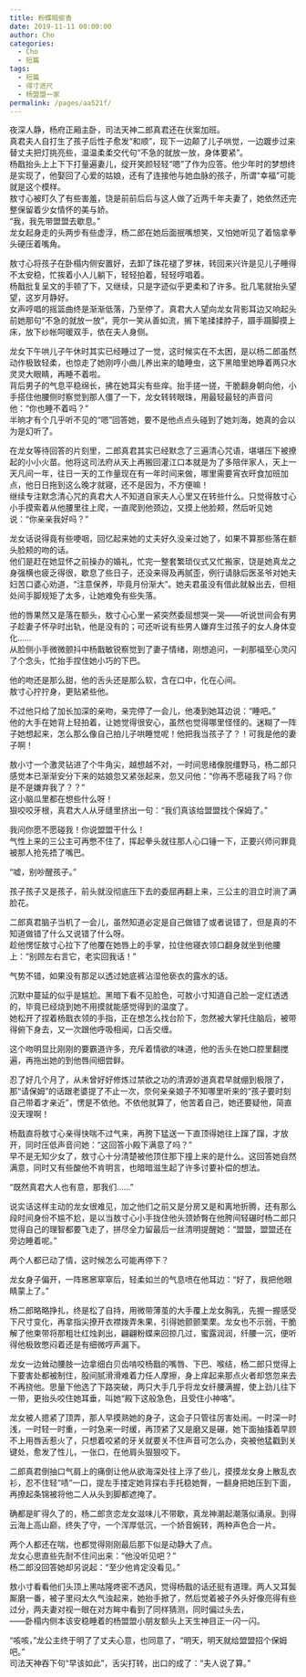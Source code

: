 ```yaml
---
title: 粉蝶暗偷香
date: 2019-11-11 00:00:00
author: Cho
categories: 
  - Cho
  - 短篇
tags: 
  - 短篇
  - 得寸进尺
  - 杨盟盟一家
permalink: /pages/aa521f/
---
```


夜深人静，杨府正厢主卧，司法天神二郎真君还在伏案加班。<!-- more -->  
真君夫人自打生了孩子后性子愈发“和顺”，现下一边颠了儿子哄觉，一边踱步过来替丈夫把灯挑亮些，温温柔柔交代句“不急的就放一放，身体要紧”。  
杨戬抬头上上下下打量遍妻儿，绽开笑颜轻轻“嗯”了作为应答。他少年时的梦想终是实现了，他娶回了心爱的姑娘，还有了连接他与她血脉的孩子，所谓“幸福”可能就是这个模样。  
敖寸心被盯久了有些害羞，饶是前前后后与这人做了近两千年夫妻了，她依然还完整保留着少女情怀的美与娇。  
“我，我先带盟盟去歇息。”  
龙女起身走的头两步有些虚浮，杨二郎在她后面抿嘴想笑，又怕她听见了着恼拿拳头硬压着嘴角。  
  
敖寸心将孩子在卧榻内侧安置好，去卸了珠花褪了罗袜，转回来兴许是见儿子睡得不太安稳，忙挨着小人儿躺下，轻轻拍着，轻轻哼唱着。  
杨戬批复呈文的手顿了下，又继续，只是字迹似乎更柔和了许多。批几笔就抬头望望，这岁月静好。  
女声哼唱的摇篮曲终是渐渐低落，乃至停了。真君大人望向龙女背影耳边又响起头前她那句“不急的就放一放”，莞尔一笑从善如流，搁下笔揉揉脖子，蹑手蹑脚摸上床，放下纱帐呵暖双手，依在夫人身侧。  
  
龙女下午哄儿子午休时其实已经睡过了一觉，这时候实在不太困，是以杨二郎虽然动作极致轻柔，也惊走了她刚哼小曲儿养出来的瞌睡虫，这下黑暗里她睁着两只水灵灵大眼睛，再睡不着啦。  
背后男子的气息平稳绵长，拂在她耳尖有些痒。抬手搓一搓，干脆翻身朝向他，小手搭住他腰侧时察觉到那人僵了一下，龙女转转眼珠，用最轻最轻的声音问他：“你也睡不着吗？”  
半晌才有个几乎听不见的“嗯”回答她，要不是他点点头碰到了她刘海，她真的会以为是幻听了。  
  
在龙女等待回答的片刻里，二郎真君其实已经默念了三遍清心咒语，堪堪压下被撩起的小小火苗。他将这司法府从天上再搬回灌江口本就是为了多陪伴家人，天上一天凡间一年，往日一天的工作量现在有一年时间来做，哪里需要宵衣旰食加班加点，他日日拖到这么晚才就寝，还不是因为，不方便嘛！  
继续专注默念清心咒的真君大人不知道自家夫人心里又在转些什么。只觉得敖寸心小手摸索着从他腰里往上爬，一直爬到他颈边，又摸上他脸颊，然后听见她说：“你亲亲我好吗？”  
  
龙女话说得竟有些哽咽，回忆起来她的丈夫好久没亲过她了，如果不算那些落在额头脸颊的吻的话。  
他们是赶在她显怀之前操办的婚礼，忙完一整套繁琐仪式又忙搬家，饶是她真龙之身强横也疲乏得很，歇息了些日子，还没来得及再腻歪，例行请脉后医圣爷对她夫妇苦口婆心劝道，“注意保养，毕竟月份渐大”。她夫君虽没有借此就躲出去，但相处间手脚规矩了太多，让她难免有些失落。  
  
他的唇果然又是落在额头，敖寸心心里一紧突然委屈想哭一哭——听说世间会有男子趁妻子怀孕时出轨，他是没有的；可还听说有些男人嫌弃生过孩子的女人身体变化……  
从脸侧小手微微颤抖中杨戬敏锐察觉到了妻子情绪，刚想追问，一刹那福至心灵闪了个念头，忙抬手捏住她小巧的下巴。  
  
他的吻还是那么甜，他的舌头还是那么软，含在口中，化在心间。  
敖寸心拧拧身，更贴紧些他。  
  
不过他只给了加长加深的亲吻，亲完停了一会儿，他凑到她耳边说：“睡吧。”  
他的大手在她背上轻拍着，让她觉得很安心，虽然也觉得哪里怪怪的。迷糊了一阵子她想起来，怎么那么像自己拍儿子哄睡觉呢！他把我当孩子了？！可我是他的妻子啊！  
  
敖小寸一个激灵钻进了个牛角尖，越想越不对，一时间思绪像脱缰野马，杨二郎只感觉本已渐渐安分下来的姑娘忽又紧张起来，忽又问他：“你再不愿碰我了吗？你是不是嫌弃我了？？”  
这小脑瓜里都在想些什么呀！  
狠咬咬牙根，真君大人从牙缝里挤出一句：“我们真该给盟盟找个保姆了。”  
  
我问你愿不愿碰我！你说盟盟干什么！  
气性上来的三公主可再憋不住了，挥起拳头就往那人心口锤一下，正要兴师问罪竟被那人抢先捂了嘴巴。  
  
“嘘，别吵醒孩子。”  
  
孩子孩子又是孩子，前头就没彻底压下去的委屈再翻上来，三公主的泪立时淌了满脸花。  
  
二郎真君脑子当机了一会儿，虽然知道必定是自己做错了或者说错了，但是真的不知道做错了什么又说错了什么呀。  
趁他愣怔敖寸心拉下了他覆在她唇上的手掌，拉住他寝衣领口翻身就坐到他腰上：“别顾左右言它，老实回我话！”  
  
气势不错，如果没有那足以透过她底裤沾湿他亵衣的露水的话。  
  
沉默中蔓延的似乎是尴尬。黑暗下看不见脸色，可敖小寸知道自己脸一定红透透的，毕竟已经烧到她不用摸就能感觉得到的温度了。  
她松开了捏着杨戬衣领的手指，正在想怎么找台阶下，忽然被大掌托住脑后，被带得俯下身去，又一次跟他呼吸相闻，口舌交缠。  
  
这个吻明显比刚刚的要霸道许多，充斥着情欲的味道，他的舌头在她口腔里翻搅遍，再拖出她的到他唇间细尝鲜。  
  
忍了好几个月了，从未曾好好修炼过禁欲之功的清源妙道真君早就绷到极限了，那“请保姆”的话跟老婆提了不止一次，奈何亲亲娘子不知哪里听来的“孩子要时刻自己带着才亲近”，愣是不依他。不依他就算了，他苦着自己，她还要疑他，简直没天理啊！  
  
杨戬直将敖寸心亲得快喘不过气来，再胯下猛送一下直顶得她往上蹿了蹿，才放开，同时压低声音问她：“这回答小殿下满意了吗？”  
早不是无知少女了，敖寸心十分清楚被他顶住那下撞上来的是什么。这回答她自然满意，同时又有些酸他不肯明言，也暗暗滋生起了许多讨要补偿的想法。  
  
“既然真君大人也有意，那我们……”  
  
说实话这样主动的龙女很难见，加之他们之前又是分房又是和离地折腾，还有那么段时间身份不尴不尬，是以当敖寸心小手拢住他头颈娇臀在他胯间轻碾时杨二郎只觉得自己的理智都要飞走了，拼尽全力留最后一丝清明提醒她：“盟盟，盟盟还在旁边睡着呢。”  
  
两个人都已动了情，这时候怎么可能再停下？  
  
龙女身子偏开，一阵窸窸窣窣后，轻柔如兰的气息喷在他耳边：“好了，我把他眼睛蒙上了。”  
  
杨二郎略略挣扎，终是松了自持，用微带薄茧的大手覆上龙女胸乳，先握一握感受下尺寸变化，再拿指尖撩开衣襟拨弄朱果，引得她颤颤栗栗。龙女也不示弱，干脆解了他束带将那粗壮红烛剥出，翩翩粉蝶来回掠几过，蜜露润润，纤腰一沉，便听得他极致憋闷着还是有细微哼声漏下。  
  
龙女一边耸动腰肢一边拿细白贝齿啃咬杨戬的嘴唇、下巴、喉结，杨二郎只觉得上下要害处都被制住，股间腻滑滑难着力任人摩擦，身上痒起来那点火者却悠忽来去不再挠他。思量下他选了下路突破，两只大手几乎将龙女纤腰满握，使上劲儿往下一带，更抬头咬住她耳垂，叫她“殿下这般急色，且受住小神咯”。  
  
龙女被人摁紧了顶弄，那人早摸熟她的身子，这会子只管往厉害处闹。一时深一时浅，一时轻一时重，一时急来一时缓，再顶紧了又是磨又是碾，她下面抽搐着早顾不上用唇舌惹火了，只想着咬紧的牙关就要关不住声音可怎么办，突被他猛戳到关键处，愈发了性儿，一张口，在他肩头狠狠咬下。  
  
二郎真君倒抽口气肩上的痛倒让他从欲海深处往上浮了些儿，摸摸龙女身上散乱衣衫，忍不住轻“啧”一口，提左手搂定她背探右手托稳她臀，一翻身把她压到下面，再撩起条锦被将他二人从头到脚都遮掩了。  
  
确都是旷得久了的，杨二郎贪恋龙女滋味儿不带歇，真龙神潮起潮落似涌泉。到得云海上高山巅，终失了守，一个浑厚低沉，一个娇音婉转，两种声色合一片。  
  
两个人都还在喘，也都觉得刚刚最后那下似是动静大了点。  
龙女心思直些先耐不住问出来：“他没听见吧？”  
杨二郎没回答她却另说起：“至少他肯定没看见。”  
  
敖小寸看看他们头顶上黑咕隆咚密不透风，觉得杨戬的话还挺有道理。两人又耳鬓厮磨一番，被子里闷太久气浊起来，她抬手掀了，然后觉着被子外头好像亮得有些过分，两夫妻对视一眼在对方眸中看到了同样猜测，同时偏过头去，  
——卧榻内侧本该安稳睡着的杨盟盟小朋友额头上天生神目正一闪一闪。  
  
“咳咳，”龙公主终于明了了丈夫心意，也同意了，“明天，明天就给盟盟招个保姆吧。”  
司法天神吞下句“早该如此”，舌尖打转，出口的成了：“夫人说了算。”